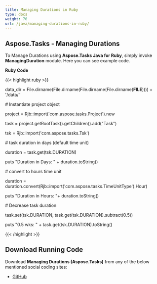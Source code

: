 ```yaml
---
title: Managing Durations in Ruby
type: docs
weight: 70
url: /java/managing-durations-in-ruby/
---
```


## **Aspose.Tasks - Managing Durations**
To Manage Durations using **Aspose.Tasks Java for Ruby**, simply invoke **ManagingDuration** module. Here you can see example code.

**Ruby Code**

{{< highlight ruby >}}

 data_dir = File.dirname(File.dirname(File.dirname(File.dirname(__FILE__)))) + '/data/'



\# Instantiate project object

project = Rjb::import('com.aspose.tasks.Project').new

task = project.getRootTask().getChildren().add("Task")

tsk = Rjb::import('com.aspose.tasks.Tsk')

\# task duration in days (default time unit)

duration = task.get(tsk.DURATION)

puts "Duration in Days: " + duration.toString()

\# convert to hours time unit

duration = duration.convert(Rjb::import('com.aspose.tasks.TimeUnitType').Hour)

puts "Duration in Hours: "+ duration.toString()

\# Decrease task duration

task.set(tsk.DURATION, task.get(tsk.DURATION).subtract(0.5))

puts "0.5 wks: " + task.get(tsk.DURATION).toString()

{{< /highlight >}}
## **Download Running Code**
Download **Managing Durations (Aspose.Tasks)** from any of the below mentioned social coding sites:

- [GitHub](https://github.com/aspose-tasks/Aspose.Tasks-for-Java/blob/master/Plugins/Aspose_Tasks_Java_for_Ruby/lib/asposetasksjava/Tasks/managingduration.rb)
